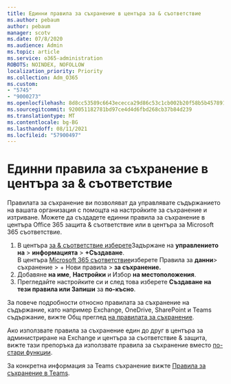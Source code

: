 ```yaml
---
title: Единни правила за съхранение в центъра за & съответствие
ms.author: pebaum
author: pebaum
manager: scotv
ms.date: 07/8/2020
ms.audience: Admin
ms.topic: article
ms.service: o365-administration
ROBOTS: NOINDEX, NOFOLLOW
localization_priority: Priority
ms.collection: Adm_O365
ms.custom:
- "5745"
- "9000273"
ms.openlocfilehash: 8d8cc53589c6643ececca29d86c53c1cb002b20f58b5b45789101c517cc1f703
ms.sourcegitcommit: 920051182781bd97ce4d4d6fbd268cb37b84d239
ms.translationtype: MT
ms.contentlocale: bg-BG
ms.lasthandoff: 08/11/2021
ms.locfileid: "57900497"
---
```

# <a name="unified-retention-policies-in-the-security--compliance-center"></a>Единни правила за съхранение в центъра за & съответствие

Правилата за съхранение ви позволяват да управлявате съдържанието на вашата организация с помощта на настройките за съхранение и изтриване. Можете да създадете единни правила за съхранение в центъра Office 365 защита & съответствие или в центъра за Microsoft 365 съответствие. 

1. В центъра [за & съответствие изберете](https://go.microsoft.com/fwlink/p/?linkid=2077143)Задържане на **управлението на**  >  **информацията**  >  **+Създаване**. <br/>
    В центъра [Microsoft 365 съответствие](https://go.microsoft.com/fwlink/p/?linkid=2077149)изберете Правила за **данни**> съхранение > + Нови правила  >  **за съхранение.**
2. Добавяне **на име**, **Настройки** и Избор **на местоположения**.
3. Прегледайте настройките си и след това изберете **Създаване на тези правила или Запиши** за **по-късно**.  
      
За повече подробности относно правилата за съхранение на съдържание, като например Exchange, OneDrive, SharePoint и Teams съдържание, вижте Общ преглед [на правилата за съхранение](https://go.microsoft.com/fwlink/?linkid=2127785).  
    
Ако използвате правила за съхранение един до друг в центъра за администриране на Exchange и центъра за съответствие & защита, вижте тази препоръка да използвате правила за съхранение вместо [по-стари функции](https://docs.microsoft.com/microsoft-365/compliance/retention-policies#use-a-retention-policy-instead-of-older-features).  
    
За конкретна информация за Teams съхранение вижте [Правила за съхранение в Teams](https://docs.microsoft.com/microsoftteams/retention-policies).